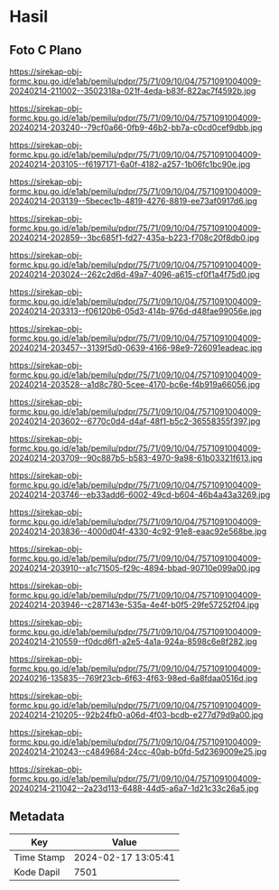 # Hasil

## Foto C Plano

https://sirekap-obj-formc.kpu.go.id/e1ab/pemilu/pdpr/75/71/09/10/04/7571091004009-20240214-211002--3502318a-021f-4eda-b83f-822ac7f4592b.jpg

https://sirekap-obj-formc.kpu.go.id/e1ab/pemilu/pdpr/75/71/09/10/04/7571091004009-20240214-203240--79cf0a66-0fb9-46b2-bb7a-c0cd0cef9dbb.jpg

https://sirekap-obj-formc.kpu.go.id/e1ab/pemilu/pdpr/75/71/09/10/04/7571091004009-20240214-203105--f6197171-6a0f-4182-a257-1b06fc1bc90e.jpg

https://sirekap-obj-formc.kpu.go.id/e1ab/pemilu/pdpr/75/71/09/10/04/7571091004009-20240214-203139--5becec1b-4819-4276-8819-ee73af0917d6.jpg

https://sirekap-obj-formc.kpu.go.id/e1ab/pemilu/pdpr/75/71/09/10/04/7571091004009-20240214-202859--3bc685f1-fd27-435a-b223-f708c20f8db0.jpg

https://sirekap-obj-formc.kpu.go.id/e1ab/pemilu/pdpr/75/71/09/10/04/7571091004009-20240214-203024--262c2d6d-49a7-4096-a615-cf0f1a4f75d0.jpg

https://sirekap-obj-formc.kpu.go.id/e1ab/pemilu/pdpr/75/71/09/10/04/7571091004009-20240214-203313--f06120b6-05d3-414b-976d-d48fae99056e.jpg

https://sirekap-obj-formc.kpu.go.id/e1ab/pemilu/pdpr/75/71/09/10/04/7571091004009-20240214-203457--3139f5d0-0639-4166-98e9-726091eadeac.jpg

https://sirekap-obj-formc.kpu.go.id/e1ab/pemilu/pdpr/75/71/09/10/04/7571091004009-20240214-203528--a1d8c780-5cee-4170-bc6e-f4b919a66056.jpg

https://sirekap-obj-formc.kpu.go.id/e1ab/pemilu/pdpr/75/71/09/10/04/7571091004009-20240214-203602--6770c0d4-d4af-48f1-b5c2-36558355f397.jpg

https://sirekap-obj-formc.kpu.go.id/e1ab/pemilu/pdpr/75/71/09/10/04/7571091004009-20240214-203709--90c887b5-b583-4970-9a98-61b03321f613.jpg

https://sirekap-obj-formc.kpu.go.id/e1ab/pemilu/pdpr/75/71/09/10/04/7571091004009-20240214-203746--eb33add6-6002-49cd-b604-46b4a43a3269.jpg

https://sirekap-obj-formc.kpu.go.id/e1ab/pemilu/pdpr/75/71/09/10/04/7571091004009-20240214-203836--4000d04f-4330-4c92-91e8-eaac92e568be.jpg

https://sirekap-obj-formc.kpu.go.id/e1ab/pemilu/pdpr/75/71/09/10/04/7571091004009-20240214-203910--a1c71505-f29c-4894-bbad-90710e099a00.jpg

https://sirekap-obj-formc.kpu.go.id/e1ab/pemilu/pdpr/75/71/09/10/04/7571091004009-20240214-203946--c287143e-535a-4e4f-b0f5-29fe57252f04.jpg

https://sirekap-obj-formc.kpu.go.id/e1ab/pemilu/pdpr/75/71/09/10/04/7571091004009-20240214-210559--f0dcd6f1-a2e5-4a1a-924a-8598c6e8f282.jpg

https://sirekap-obj-formc.kpu.go.id/e1ab/pemilu/pdpr/75/71/09/10/04/7571091004009-20240216-135835--769f23cb-6f63-4f63-98ed-6a8fdaa0516d.jpg

https://sirekap-obj-formc.kpu.go.id/e1ab/pemilu/pdpr/75/71/09/10/04/7571091004009-20240214-210205--92b24fb0-a06d-4f03-bcdb-e277d79d9a00.jpg

https://sirekap-obj-formc.kpu.go.id/e1ab/pemilu/pdpr/75/71/09/10/04/7571091004009-20240214-210243--c4849684-24cc-40ab-b0fd-5d2369009e25.jpg

https://sirekap-obj-formc.kpu.go.id/e1ab/pemilu/pdpr/75/71/09/10/04/7571091004009-20240214-211042--2a23d113-6488-44d5-a6a7-1d21c33c26a5.jpg


## Metadata

| Key        | Value               |
| ---------- | ------------------- |
| Time Stamp | 2024-02-17 13:05:41 |
| Kode Dapil | 7501                |



